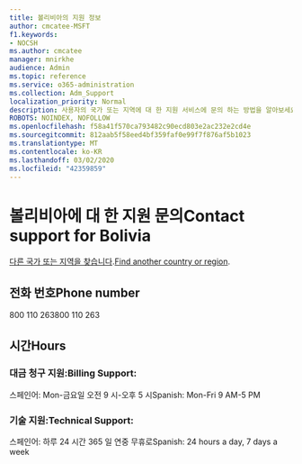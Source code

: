 ```yaml
---
title: 볼리비아의 지원 정보
author: cmcatee-MSFT
f1.keywords:
- NOCSH
ms.author: cmcatee
manager: mnirkhe
audience: Admin
ms.topic: reference
ms.service: o365-administration
ms.collection: Adm_Support
localization_priority: Normal
description: 사용자의 국가 또는 지역에 대 한 지원 서비스에 문의 하는 방법을 알아보세요.
ROBOTS: NOINDEX, NOFOLLOW
ms.openlocfilehash: f58a41f570ca793482c90ecd803e2ac232e2cd4e
ms.sourcegitcommit: 812aab5f58eed4bf359faf0e99f7f876af5b1023
ms.translationtype: MT
ms.contentlocale: ko-KR
ms.lasthandoff: 03/02/2020
ms.locfileid: "42359859"
---
```

# <a name="contact-support-for-bolivia"></a><span data-ttu-id="00d3e-103">볼리비아에 대 한 지원 문의</span><span class="sxs-lookup"><span data-stu-id="00d3e-103">Contact support for Bolivia</span></span>

<span data-ttu-id="00d3e-104">[다른 국가 또는 지역을 찾습니다](../contact-support-for-business-products.md).</span><span class="sxs-lookup"><span data-stu-id="00d3e-104">[Find another country or region](../contact-support-for-business-products.md).</span></span>

## <a name="phone-number"></a><span data-ttu-id="00d3e-105">전화 번호</span><span class="sxs-lookup"><span data-stu-id="00d3e-105">Phone number</span></span>
<span data-ttu-id="00d3e-106">800 110 263</span><span class="sxs-lookup"><span data-stu-id="00d3e-106">800 110 263</span></span>

## <a name="hours"></a><span data-ttu-id="00d3e-107">시간</span><span class="sxs-lookup"><span data-stu-id="00d3e-107">Hours</span></span>
### <a name="billing-support"></a><span data-ttu-id="00d3e-108">대금 청구 지원:</span><span class="sxs-lookup"><span data-stu-id="00d3e-108">Billing Support:</span></span>

<span data-ttu-id="00d3e-109">스페인어: Mon-금요일 오전 9 시-오후 5 시</span><span class="sxs-lookup"><span data-stu-id="00d3e-109">Spanish: Mon-Fri 9 AM-5 PM</span></span>

### <a name="technical-support"></a><span data-ttu-id="00d3e-110">기술 지원:</span><span class="sxs-lookup"><span data-stu-id="00d3e-110">Technical Support:</span></span>

<span data-ttu-id="00d3e-111">스페인어: 하루 24 시간 365 일 연중 무휴로</span><span class="sxs-lookup"><span data-stu-id="00d3e-111">Spanish: 24 hours a day, 7 days a week</span></span>
